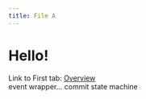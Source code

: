 ```yaml
---
title: File A
---
```


# Hello!

Link to First tab: [Overview](../overview)  
event wrapper... commit state machine